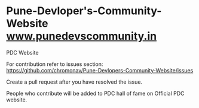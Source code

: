 # Pune-Devloper's-Community-Website www.punedevscommunity.in
PDC Website

For contribution refer to issues section: https://github.com/chromonav/Pune-Devlopers-Community-Website/issues

Create a pull request after you have resolved the issue.

People who contribute will be added to PDC hall of fame on Official PDC website.

